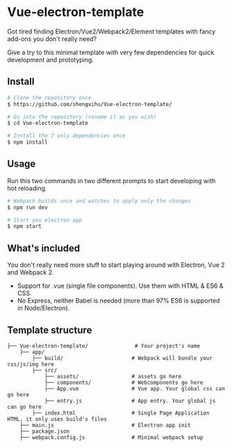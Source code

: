 # Vue-electron-template
Got tired finding Electron/Vue2/Webpack2/Element templates with fancy add-ons you don't really need?

Give a try to this minimal template with very few dependencies for quick development and prototyping.

## Install
``` bash
# Clone the repository once
$ https://github.com/shengxihu/Vue-electron-template/

# Go into the repository (rename it as you wish)
$ cd Vue-electron-template

# Install the 7 only dependencies once
$ npm install
```

## Usage
Run this two commands in two different prompts to start developing with hot reloading.
``` bash
# Webpack builds once and watches to apply only the changes
$ npm run dev

# Start you electron app
$ npm start
```

## What's included
You don't really need more stuff to start playing around with Electron, Vue 2 and Webpack 2.

- Support for .vue (single file components). Use them with HTML & ES6 & CSS.
- No Express, neither Babel is needed (more than 97% ES6 is supported in Node/Electron).

## Template structure
```
├── Vue-electron-template/               # Your project's name
    ├── app/
        ├── build/                      # Webpack will bundle your css/js/img here
        ├── src/
            ├── assets/                 # assets go here   
            ├── components/             # Webcomponents go here
            ├── App.vue                 # Vue app. Your global css can go here
            ├── entry.js                # App entry. Your global js can go here
        ├── index.html                  # Single Page Application HTML, it only uses build's files
    ├── main.js                         # Electron app init
    ├── package.json
    ├── webpack.config.js               # Minimal webpack setup
```


